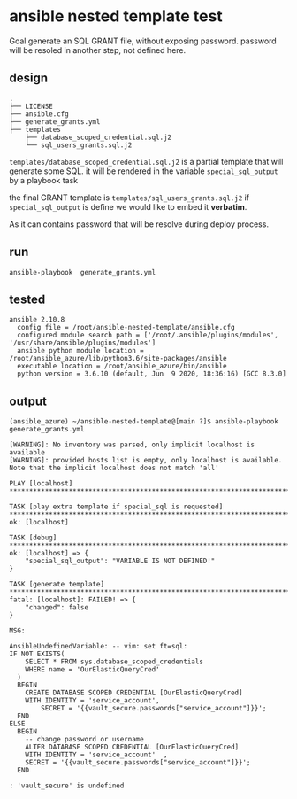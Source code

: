 # ansible nested template test

Goal generate an SQL GRANT file, without exposing password.
password will be resoled in another step, not defined here.


## design

```
.
├── LICENSE
├── ansible.cfg
├── generate_grants.yml
├── templates
    ├── database_scoped_credential.sql.j2
    └── sql_users_grants.sql.j2
```


`templates/database_scoped_credential.sql.j2` is a partial template that will generate some SQL.
it will be rendered in the variable `special_sql_output` by a playbook task


the final GRANT template is `templates/sql_users_grants.sql.j2` 
if `special_sql_output` is define we would like to embed it **verbatim**. 

As it can contains password that will be resolve during deploy process.


## run

```
ansible-playbook  generate_grants.yml 
```

## tested

```
ansible 2.10.8
  config file = /root/ansible-nested-template/ansible.cfg
  configured module search path = ['/root/.ansible/plugins/modules', '/usr/share/ansible/plugins/modules']
  ansible python module location = /root/ansible_azure/lib/python3.6/site-packages/ansible
  executable location = /root/ansible_azure/bin/ansible
  python version = 3.6.10 (default, Jun  9 2020, 18:36:16) [GCC 8.3.0]
```

## output

```
(ansible_azure) ~/ansible-nested-template@[main ?]$ ansible-playbook  generate_grants.yml 

[WARNING]: No inventory was parsed, only implicit localhost is available
[WARNING]: provided hosts list is empty, only localhost is available. Note that the implicit localhost does not match 'all'

PLAY [localhost] ****************************************************************************************************************************************************************************************************************************

TASK [play extra template if special_sql is requested] **************************************************************************************************************************************************************************************
ok: [localhost]

TASK [debug] ********************************************************************************************************************************************************************************************************************************
ok: [localhost] => {
    "special_sql_output": "VARIABLE IS NOT DEFINED!"
}

TASK [generate template] ********************************************************************************************************************************************************************************************************************
fatal: [localhost]: FAILED! => {
    "changed": false
}

MSG:

AnsibleUndefinedVariable: -- vim: set ft=sql:
IF NOT EXISTS(
    SELECT * FROM sys.database_scoped_credentials
    WHERE name = 'OurElasticQueryCred'
  )
  BEGIN 
    CREATE DATABASE SCOPED CREDENTIAL [OurElasticQueryCred]
    WITH IDENTITY = 'service_account',
        SECRET = '{{vault_secure.passwords["service_account"]}}';
  END
ELSE
  BEGIN
    -- change password or username
    ALTER DATABASE SCOPED CREDENTIAL [OurElasticQueryCred]
    WITH IDENTITY = 'service_account'  ,
    SECRET = '{{vault_secure.passwords["service_account"]}}';
  END

: 'vault_secure' is undefined
```
